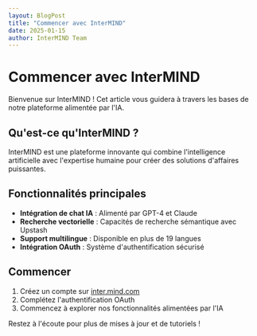```yaml
---
layout: BlogPost
title: "Commencer avec InterMIND"
date: 2025-01-15
author: InterMIND Team
---
```


# Commencer avec InterMIND

Bienvenue sur InterMIND ! Cet article vous guidera à travers les bases de notre plateforme alimentée par l'IA.

<!--more-->

## Qu'est-ce qu'InterMIND ?

InterMIND est une plateforme innovante qui combine l'intelligence artificielle avec l'expertise humaine pour créer des solutions d'affaires puissantes.

## Fonctionnalités principales

- **Intégration de chat IA** : Alimenté par GPT-4 et Claude
- **Recherche vectorielle** : Capacités de recherche sémantique avec Upstash
- **Support multilingue** : Disponible en plus de 19 langues
- **Intégration OAuth** : Système d'authentification sécurisé

## Commencer

1. Créez un compte sur [inter.mind.com](https://inter.mind.com)
2. Complétez l'authentification OAuth
3. Commencez à explorer nos fonctionnalités alimentées par l'IA

Restez à l'écoute pour plus de mises à jour et de tutoriels !